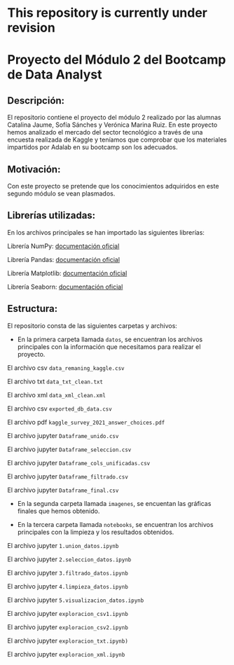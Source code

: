 # This repository is currently under revision

# Proyecto del Módulo 2 del Bootcamp de Data Analyst

## Descripción:

El repositorio contiene el proyecto del módulo 2 realizado por las alumnas Catalina Jaume, Sofía Sánches y Verónica Marina Ruiz. En este proyecto hemos analizado el mercado del sector tecnológico a través de una encuesta realizada de Kaggle y teníamos que comprobar que los materiales impartidos por Adalab en su bootcamp son los adecuados.

## Motivación:

Con este proyecto se pretende que los conocimientos adquiridos en este segundo módulo se vean plasmados.

## Librerías utilizadas:

En los archivos principales se han importado las siguientes librerías:

Librería NumPy: [documentación oficial](https://numpy.org/doc/stable/user/index.html)

Librería Pandas: [documentación oficial](https://pandas.pydata.org/docs/user_guide/index.html)

Librería Matplotlib: [documentación oficial](https://matplotlib.org/)

Librería Seaborn: [documentación oficial](https://seaborn.pydata.org)

## Estructura:

El repositorio consta de las siguientes carpetas y archivos:

- En la primera carpeta llamada `datos`, se encuentran los archivos principales con la información que necesitamos para realizar el proyecto.

El archivo csv `data_remaning_kaggle.csv` 

El archivo txt `data_txt_clean.txt` 

El archivo xml `data_xml_clean.xml` 

El archivo csv `exported_db_data.csv` 

El archivo pdf `kaggle_survey_2021_answer_choices.pdf`

El archivo jupyter `Dataframe_unido.csv`  

El archivo jupyter `Dataframe_seleccion.csv`  

El archivo jupyter `Dataframe_cols_unificadas.csv` 

El archivo jupyter `Dataframe_filtrado.csv`  

El archivo jupyter `Dataframe_final.csv`  

- En la segunda carpeta llamada `imagenes`, se encuentan las gráficas finales que hemos obtenido.

- En la tercera carpeta llamada `notebooks`, se encuentran los archivos principales con la limpieza y los resultados obtenidos.

El archivo jupyter `1.union_datos.ipynb`

El archivo jupyter `2.seleccion_datos.ipynb`

El archivo jupyter `3.filtrado_datos.ipynb`

El archivo jupyter `4.limpieza_datos.ipynb`

El archivo jupyter `5.visualizacion_datos.ipynb`

El archivo jupyter `exploracion_csv1.ipynb`

El archivo jupyter `exploracion_csv2.ipynb`

El archivo jupyter `exploracion_txt.ipynb)`

El archivo jupyter `exploracion_xml.ipynb`
